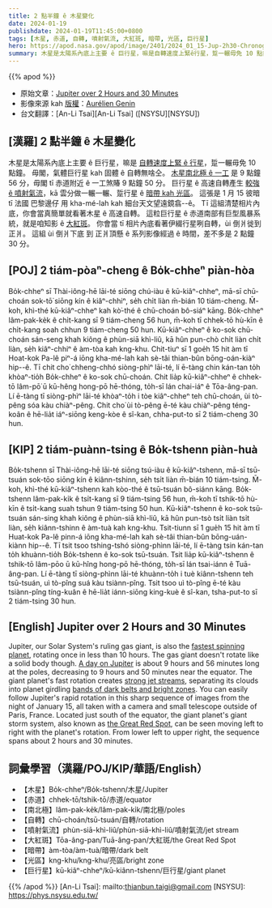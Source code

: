 ```yaml
---
title: 2 點半鐘 ê 木星變化
date: 2024-01-19
publishdate: 2024-01-19T11:45:00+0800
tags: [木星, 赤道, 自轉, 噴射氣流, 大紅斑, 暗帶, 光區, 巨行星]
hero: https://apod.nasa.gov/apod/image/2401/2024_01_15-Jup-2h30-Chronograph600.png
summary: 木星是太陽系內底上主要 ê 巨行星，嘛是自轉速度上緊ê行星，踅一輾毋免 10 點鐘。
---
```


{{% apod %}}

- 原始文章：[Jupiter over 2 Hours and 30 Minutes](https://apod.nasa.gov/apod/ap240119.html)
- 影像來源 kah [版權][copyright]：[Aurélien Genin](mailto:aurelien.genin@cube-monde.net)
- 台文翻譯：[An-Li Tsai][An-Li Tsai] ([NSYSU][NSYSU])

## [漢羅] 2 點半鐘 ê 木星變化
木星是太陽系內底上主要 ê 巨行星，嘛是 [自轉速度上緊 ê 行星][fastest spinning planet]，踅一輾毋免 10 點鐘。
毋閣，氣體巨行星 kah 固體 ê 自轉無啥仝。
[木星南北極 ê 一工][A day on Jupiter] 是 9 點鐘 56 分，毋閣 tī 赤道附近 ê 一工煞賰 9 點鐘 50 分。
巨行星 ê 高速自轉產生 [較強 ê 噴射氣流][strong jet streams]，kā 雲分做一輾一輾、踅行星 ê [暗帶 kah 光區][bands of dark belts and bright zones]。
這張是 1 月 15 彼暗 tī 法國 巴黎邊仔 用 kha-mé-lah kah 細台天文望遠鏡翕--ê。
Tī 這組清楚相片內底，你會當真簡單就看著木星 ê 高速自轉。
這粒巨行星 ê 赤道南部有巨型風暴系統，就是咱知影 ê [大紅斑][the Great Red Spot]。
你會當 tī 相片內底看著伊綴行星咧自轉，ùi 倒爿徙到正爿。
這組 ùi 倒爿下底 到 正爿頂懸 ê 系列影像經過 ê 時間，差不多是 2 點鐘 30 分。

## [POJ] 2 tiám-pòaⁿ-cheng ê Bo̍k-chheⁿ piàn-hòa
Bo̍k-chheⁿ sī Thài-iông-hē lāi-té siōng chú-iàu ê kū-kiâⁿ-chheⁿ, mā-sī chū-choán sok-tō͘ siōng kín ê kiâⁿ-chhiⁿ, se̍h chi̍t liàn m̄-bián 10 tiám-cheng.
M̄-koh, khì-thé kū-kiâⁿ-chheⁿ kah kò͘-thé ê chū-choán bô-siáⁿ kāng.
Bo̍k-chheⁿ lâm-pak-ke̍k ê chi̍t-kang sī 9 tiám-cheng 56 hun, m̄-koh tī chhek-tō hù-kīn ê chi̍t-kang soah chhun 9 tiám-cheng 50 hun.
Kū-kiâⁿ-chheⁿ ê ko-sok chū-choán sán-seng khah kiông ê phùn-siā khì-liû, kā hûn pun-chò chi̍t liàn chi̍t liàn, se̍h kiâⁿ-chhiⁿ ê àm-tòa kah kng-khu.
Chit-tiuⁿ sī 1 goe̍h 15 hit àm tī Hoat-kok Pa-lê piⁿ-á iōng kha-mé-lah kah sè-tâi thian-bûn bōng-oán-kiàⁿ hip--ê.
Tī chit cho͘ chheng-chhó siòng-phìⁿ lāi-té, lí ē-tàng chin kán-tan to̍h khòaⁿ-tio̍h Bo̍k-chheⁿ ê ko-sok chū-choán.
Chit lia̍p kū-kiâⁿ-chheⁿ ê chhek-tō lâm-pō͘ ū kū-hêng hong-pō hē-thóng, to̍h-sī lán chai-iáⁿ ê Tōa-âng-pan.
Lí ē-tàng tī siòng-phìⁿ lāi-té khòaⁿ-to̍h i tòe kiâⁿ-chheⁿ teh chū-choán, ùi tò-pêng sóa kàu chiàⁿ-pêng.
Chit cho͘ ùi tò-pêng ē-té kàu chiàⁿ-pêng téng-koân ê hē-lia̍t iáⁿ-siōng keng-kòe ê sî-kan, chha-put-to sī 2 tiám-cheng 30 hun.

## [KIP] 2 tiám-puànn-tsing ê Bo̍k-tshenn piàn-huà
Bo̍k-tshenn sī Thài-iông-hē lāi-té siōng tsú-iàu ê kū-kiâⁿ-tshenn, mā-sī tsū-tsuán sok-tōo siōng kín ê kiânn-tshinn, se̍h tsi̍t liàn m̄-bián 10 tiám-tsing.
M̄-koh, khì-thé kū-kiâⁿ-tshenn kah kòo-thé ê tsū-tsuán bô-siánn kāng.
Bo̍k-tshenn lâm-pak-ki̍k ê tsi̍t-kang sī 9 tiám-tsing 56 hun, m̄-koh tī tshik-tō hù-kīn ê tsi̍t-kang suah tshun 9 tiám-tsing 50 hun.
Kū-kiâⁿ-tshenn ê ko-sok tsū-tsuán sán-sing khah kiông ê phùn-siā khì-liû, kā hûn pun-tsò tsi̍t liàn tsi̍t liàn, se̍h kiânn-tshinn ê àm-tuà kah kng-khu.
Tsit-tiunn sī 1 gue̍h 15 hit àm tī Huat-kok Pa-lê pinn-á iōng kha-mé-lah kah sè-tâi thian-bûn bōng-uán-kiànn hip--ê.
Tī tsit tsoo tshing-tshó siòng-phìnn lāi-té, lí ē-tàng tsin kán-tan to̍h khuànn-tio̍h Bo̍k-tshenn ê ko-sok tsū-tsuán.
Tsit lia̍p kū-kiâⁿ-tshenn ê tshik-tō lâm-pōo ū kū-hîng hong-pō hē-thóng, to̍h-sī lán tsai-iánn ê Tuā-âng-pan.
Lí ē-tàng tī siòng-phìnn lāi-té khuànn-to̍h i tuè kiânn-tshenn teh tsū-tsuán, uì tò-pîng suá kàu tsiànn-pîng.
Tsit tsoo uì tò-pîng ē-té kàu tsiànn-pîng tíng-kuân ê hē-lia̍t iánn-siōng king-kuè ê sî-kan, tsha-put-to sī 2 tiám-tsing 30 hun.

## [English] Jupiter over 2 Hours and 30 Minutes
Jupiter, our Solar System's ruling gas giant, is also the [fastest spinning planet][fastest spinning planet], rotating once in less than 10 hours.
The gas giant doesn't rotate like a solid body though.
[A day on Jupiter][A day on Jupiter] is about 9 hours and 56 minutes long at the poles, decreasing to 9 hours and 50 minutes near the equator.
The giant planet's fast rotation creates [strong jet streams][strong jet streams], separating its clouds into planet girdling [bands of dark belts and bright zones][bands of dark belts and bright zones].
You can easily follow Jupiter's rapid rotation in this sharp sequence of images from the night of January 15, all taken with a camera and small telescope outside of Paris, France.
Located just south of the equator, the giant planet's giant storm system, also known as [the Great Red Spot][the Great Red Spot], can be seen moving left to right with the planet's rotation.
From lower left to upper right, the sequence spans about 2 hours and 30 minutes.

## 詞彙學習（漢羅/POJ/KIP/華語/English）
- 【木星】Bo̍k-chheⁿ/Bo̍k-tshenn/木星/Jupiter
- 【赤道】chhek-tō/tshik-tō/赤道/equator
- 【南北極】lâm-pak-ke̍k/lâm-pak-ki̍k/南北極/poles
- 【自轉】chū-choán/tsū-tsuán/自轉/rotation
- 【噴射氣流】phùn-siā-khì-liû/phùn-siā-khì-liû/噴射氣流/jet stream
- 【大紅斑】Tōa-âng-pan/Tuā-âng-pan/大紅斑/the Great Red Spot
- 【暗帶】àm-tòa/àm-tuà/暗帶/dark belt
- 【光區】kng-khu/kng-khu/亮區/bright zone
- 【巨行星】kū-kiâⁿ-chheⁿ/kū-kiânn-tshenn/巨行星/giant planet

{{% /apod %}}
[An-Li Tsai]: mailto:thianbun.taigi@gmail.com
[NSYSU]: https://phys.nsysu.edu.tw/

[copyright]: https://apod.nasa.gov/apod/fap/lib/about_apod.html#srapply
[License]: https://creativecommons.org/licenses/by/3.0/

[fastest spinning planet]:https://coolcosmos.ipac.caltech.edu/ask/89-How-long-is-a-day-on-Jupiter-
[A day on Jupiter]:https://science.nasa.gov/jupiter/facts/
[strong jet streams]:https://www.jpl.nasa.gov/images/pia26076-cylindrical-orientation-of-jupiters-east-west-jet-streams
[bands of dark belts and bright zones]:https://www.jpl.nasa.gov/images/pia26077-nasas-juno-mission-images-jupiters-belts-and-zones
[the Great Red Spot]:https://en.wikipedia.org/wiki/Great_Red_Spot#First_observations
